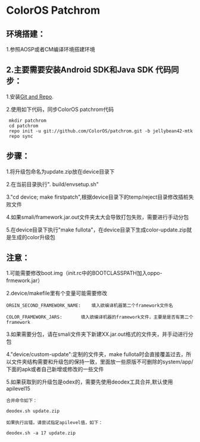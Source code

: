 ColorOS Patchrom
==================

环境搭建：
------------------
1.参照AOSP或者CM编译环境搭建环境

2.主要需要安装Android SDK和Java SDK
代码同步：
----------
1.安装[Git and Repo](http://source.android.com/download/using-repo).

2.使用如下代码，同步ColorOS patchrom代码

     mkdir patchrom
     cd patchrom
     repo init -u git://github.com/ColorOS/patchrom.git -b jellybean42-mtk
     repo sync

步骤：
-------
1.将升级包命名为update.zip放在device目录下

2.在当前目录执行". build/envsetup.sh"

3."cd device; make firstpatch",根据device目录下的temp/reject目录修改插桩失败文件

4.如果smali/framework.jar.out文件夹太大会导致打包失败，需要进行手动分包

5.在device目录下执行"make fullota"，在device目录下生成color-update.zip就是生成的color升级包

注意：
----------------
1.可能需要修改boot.img（init.rc中的BOOTCLASSPATH加入oppo-frmework.jar）

2.device/makefile里有个变量可能需要修改

	ORGIN_SECOND_FRAMEWORK_NAME:	填入欲编译机器第二个framework文件名

	COLOR_FRAMEWORK_JARS:		填入欲编译机器的framework文件，主要是是否有第二个framework

3.如果需要分包，请在smali文件夹下新建XX.jar.out格式的文件夹，并手动进行分包

4."device/custom-update":定制的文件夹，make fullota时会直接覆盖过去，所以文件夹结构需要和升级包的保持一致，里面放一些原版不可删除的system/app/下面的apk或者自己新增或修改的一些文件

5.如果获取到的升级包是odex的，需要先使用deodex工具合并,默认使用apilevel15

	合并命令如下：

	deodex.sh update.zip

	如果执行出错，请尝试指定apilevel值，如下：

	deodex.sh -a 17 update.zip



